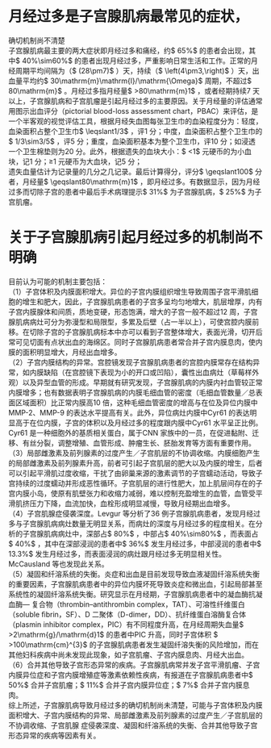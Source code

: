 # 月经过多是子宫腺肌病最常见的症状，  
确切机制尚不清楚  
子宫腺肌病最主要的两大症状即月经过多和痛经，约$ 65\%$ 的患者会出现，其中$ 40\%\sim60\%$  的患者出现月经过多，严重影响日常生活和工作。正常的月经周期平均间隔为（$ (28\pm7)$ ）天，持续（$ \left(4\pm3\,\right)$ ）天，出血量平均约$ 30\mathrm{m}\mathrm{l}/\mathrm{\Omega}$     周期，不超过$ 80\mathrm{m}$    。月经过多指月经量$ >80\mathrm{m}1$ ，或者经期持续7 天以上，子宫腺肌病和子宫肌瘤是引起月经过多的主要原因。关于月经量的评估通常用图示出血评分（pictorial blood-loss assessment chart，PBAC）来评估，是一个半客观的视觉评估工具，根据月经失血图每张卫生巾的血染程度分为：轻度，血染面积占整个卫生巾$ \leqslant1/3$ ，评1 分；中度，血染面积占整个卫生巾的$ 1/3\sim3/5$ ，评5 分；重度，血染面积基本为整个卫生巾，评10 分；如浸透一个卫生棉垫则为20 分。此外，根据遗失的血块大小：$ <1$ 元硬币的为小血块，记1 分；≥1 元硬币为大血块，记5 分；  
遗失血量估计为记录量的几分之几记录。最后计算得分，评分$ \geqslant100$  分者，月经量$ \geqslant80\mathrm{m}1$ ，即月经过多。有数据显示，因为月经过多而切除子宫的患者中最后手术病理提示$ 31\%$  为子宫腺肌病，$ 25\%$  为子宫肌瘤。  
#  关于子宫腺肌病引起月经过多的机制尚不明确  
目前认为可能的机制主要包括：  
（1）子宫体积及内膜面积增大。异位的子宫内膜组织增生导致周围子宫平滑肌细胞的增生和肥大，因此，子宫腺肌病患者的子宫多呈均匀地增大，肌层增厚，内有子宫内膜腺体和间质，质地变硬，形态饱满，增大的子宫一般不超过12 周，子宫腺肌病病灶可分为弥漫型和局限型，多累及后壁（占一半以上），可使宫腔内膜前移。在切除子宫的子宫腺肌病标本中亦可以看到子宫整体增大，表面光滑，切开后常可见切面有点状出血的海绵区。同时子宫腺肌病患者常合并子宫内膜息肉，使内膜的面积明显增大，月经出血增多。  
（2）子宫内膜结构的异常。宫腔镜发现子宫腺肌病患者的宫腔内膜常存在结构异常，如内膜缺陷（在宫腔镜下表现为小的开口或凹陷），囊性出血病灶（草莓样外观）以及异型血管的形成。早期就有研究发现，子宫腺肌病的内膜内衬血管较正常内膜增多；也有数据表明子宫腺肌病的内膜毛细血管的密度（毛细血管数量／总表面区域面积）比正常内膜高10 倍，这种毛细血管密度的增高与在位及异位内膜中MMP-2、MMP-9 的表达水平提高有关。此外，异位病灶内膜中Cyr61 的表达明显高于在位内膜，子宫的体积以及月经过多的程度跟内膜中Cyr61 水平呈正比例。Cyr61 是一种细胞外的基质相关蛋白，属于CNN 家族中的一员，在促进黏附、迁移、有丝分裂，调整增殖、血管形成、肿瘤生长、胚胎发育等方面有重要作用。  
（3）局部雌激素及前列腺素的过度产生／子宫肌层的不协调收缩。内膜细胞产生的局部雌激素及前列腺素升高，前者可引起子宫肌层的肥大以及内膜的增生，后者可以引起平滑肌过度收缩，干扰了由卵巢来源的激素调节的子宫蠕动活动，导致子宫持续的过度蠕动并形成恶性循环。子宫肌层的进行性肥大，加上肌层间存在的子宫内膜小岛，使原有肌壁张力和收缩力减弱，难以控制充盈增生的血管，血管受平滑肌挤压力下降，血流加快，血栓形成明显减慢，导致月经期出血增多。  
（4）子宫肌腺症侵袭深度。Levgur 等分析了36 例子宫腺肌病患者，发现月经过多与子宫腺肌病病灶数量无明显关系，而病灶的深度与月经过多的程度相关。在分析的子宫腺肌病病灶中，深部占$ 80\%$ ，中部占$ 40\%\sim80\%$ ，而表面占$ 40\%$ ，其中在深部浸润的患者中$ 36\%$  发生月经过多，中部浸润的患者中$ 13.3\%$ 发生月经过多，而表面浸润的病灶跟月经过多无明显相关性。McCausland 等也发现此关系。  
（5）凝固和纤溶系统的失衡。炎症和出血是目前发现导致血液凝固纤溶系统失衡的重要因素，子宫腺肌病患者中的异位内膜坏死导致炎症和微出血，引起局部甚至系统性的凝固纤溶系统失衡。研究显示在月经期，子宫腺肌病患者中的凝血酶抗凝血酶— 复合物（thrombin–antithrombin complex，TAT）、可溶性纤维蛋白（soluble ﬁbrin，SF）、D 二聚体（D-dimer，DD）、抗纤维蛋白溶酶复合体（plasmin inhibitor complex，PIC）有不同程度升高，在月经周期失血量$ >2\mathrm{g}/\mathrm{d}1$  的患者中PIC 升高，同时子宫体积  $ >100\mathrm{cm}^{3}$    的子宫腺肌病患者发生凝固纤溶失衡的风险增加，而在其他妇科疾病中尚未发现此现象，如子宫肌瘤、子宫内膜息肉、月经大出血。  
（6）合并其他导致子宫形态异常的疾病。子宫腺肌病常并发子宫平滑肌瘤、子宫内膜异位症和子宫内膜增殖症等激素依赖性疾病，有报道在子宫腺肌病患者中$ 50\%$  合并子宫肌瘤；$ 11\%$  合并子宫内膜异位症；$ 7\%$  合并子宫内膜息肉。  
综上所述，子宫腺肌病导致月经过多的确切机制尚未清楚，可能与子宫体积及内膜面积增大、子宫内膜结构的异常、局部雌激素及前列腺素的过度产生／子宫肌层的不协调收缩、子宫肌腺 症侵袭深度、凝固和纤溶系统的失衡、合并其他导致子宫形态异常的疾病等因素有关。  
